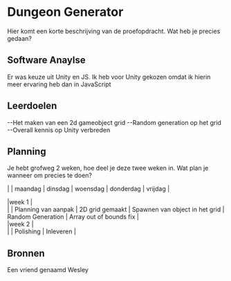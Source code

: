 # Dungeon Generator

Hier komt een korte beschrijving van de proefopdracht. Wat heb je precies gedaan? 

## Software Anaylse 
Er was keuze uit Unity en JS. Ik heb voor Unity gekozen omdat ik hierin meer ervaring heb dan in JavaScript

## Leerdoelen 
--Het maken van een 2d gameobject grid
--Random generation op het grid
--Overall kennis op Unity verbreden

## Planning 
Je hebt grofweg 2 weken, hoe deel je deze twee weken in. Wat plan je wanneer om precies te doen?

| | maandag | dinsdag | woensdag | donderdag | vrijdag |

|week 1 |<br />
| | Planning van aanpak | 2D grid gemaakt | Spawnen van object in het grid | Random Generation | Array out of bounds fix |<br />
|week 2 |<br />
| | Polishing | Inleveren |

## Bronnen
Een vriend genaamd Wesley
